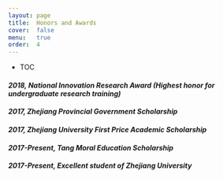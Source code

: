```yaml
---
layout: page
title:  Honors and Awards
cover:  false
menu:   true
order:  4
---
```


* TOC

#### _2018, National Innovation Research Award (Highest honor for undergraduate research training)_

#### _2017, Zhejiang Provincial Government Scholarship_

#### _2017, Zhejiang University First Price Academic Scholarship_

#### _2017-Present, Tang Moral Education Scholarship_

#### _2017-Present, Excellent student of Zhejiang University_

